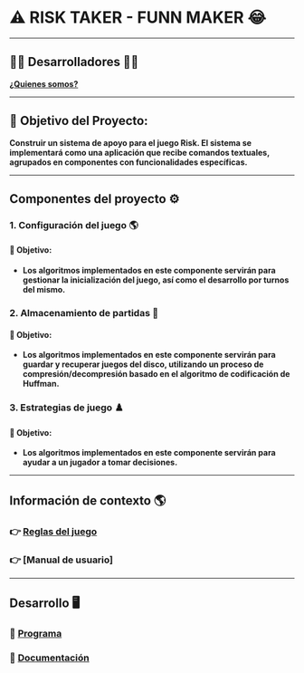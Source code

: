 # :warning: RISK TAKER - FUNN MAKER :joy:

***

## :man_technologist: Desarrolladores :man_technologist:
__[¿Quienes somos?](https://github.com/Juaness06/Risk_taker-fun_maker/wiki/😎¿Quiénes-somos%3F😎)__

***

## :dart: Objetivo del Proyecto:
__Construir un sistema de apoyo para el juego Risk. El sistema se implementará
como una aplicación que recibe comandos textuales, agrupados en componentes con funcionalidades específicas.__ 

***

## Componentes del proyecto :gear:

### 1. Configuración del juego :earth_americas:
#### :dart: Objetivo:
* __Los algoritmos implementados en este componente servirán para gestionar la inicialización del juego,
así como el desarrollo por turnos del mismo.__

### 2. Almacenamiento de partidas :floppy_disk:
#### :dart: Objetivo:
* __Los algoritmos implementados en este componente servirán para guardar y recuperar juegos del disco,
utilizando un proceso de compresión/decompresión basado en el algoritmo de codificación de Huffman.__

### 3. Estrategias de juego :chess_pawn:
#### :dart: Objetivo:
* __Los algoritmos implementados en este componente servirán para ayudar a un jugador a tomar decisiones.__

***

## Información de contexto :earth_americas:
### 👉 [Reglas del juego](https://github.com/Juaness06/Risk_taker-fun_maker/wiki/Reglas-del-Juego-%E2%80%90-Risk)
### 👉 [Manual de usuario]

***

## Desarrollo 🖥
### :dart: [Programa](https://github.com/Juaness06/Risk_taker-fun_maker/tree/main/Contenido%20del%20juego)
### :page_facing_up: [Documentación](https://github.com/Juaness06/Risk_taker-fun_maker/wiki/Documentación-del-Proyecto-‐-Risk)

